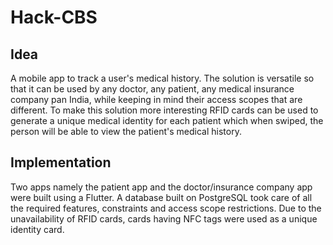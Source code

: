 # Hack-CBS

## Idea
A mobile app to track a user's medical history. The solution is versatile so that it can be used by any doctor, any patient, any medical
insurance company pan India, while keeping in mind their access scopes that are different. To make this solution more interesting RFID cards
can be used to generate a unique medical identity for each patient which when swiped, the person will be able to view the patient's
medical history.

## Implementation
Two apps namely the patient app and the doctor/insurance company app were built using a Flutter. A database built on PostgreSQL took care of
all the required features, constraints and access scope restrictions. Due to the unavailability of RFID cards, cards having NFC tags were
used as a unique identity card.

